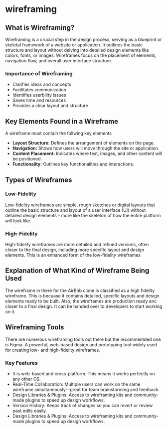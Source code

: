# wireframing
## What is Wireframing?
Wireframing is a crucial step in the design process, serving as a blueprint or skeletal framework of a website or application. It outlines the basic structure and layout without delving into detailed design elements like colors, fonts, or images. Wireframes focus on the placement of elements, navigation flow, and overall user interface structure.
### Importance of Wireframing
- Clarifies ideas and concepts
- Facilitates communication
- Identifies userbility issues
- Saves time and resources
- Provides a clear layout and structure

## Key Elements Found in a Wireframe
A wireframe must contain the follwing key elements
- **Layout Structure:** Defines the arrangement of elements on the page.
- **Navigation:** Shows how users will move through the site or application.
- **Content Placement:** Indicates where text, images, and other content will be positioned.
- **Functionality:** Outlines key functionalities and interactions.

## Types of Wireframes
### Low-Fidelity
Low-fidelity wireframes are simple, rough sketches or digital layouts that outline the basic structure and layout of a user interface (UI) without detailed design elements - more like the skeleton of how the entire platform will look like.
### High-Fidelity
High-fidelity wireframes are more detailed and refined versions, often closer to the final design, including more specific layout and design elements. This is an enhanced form of the low-fidelity wireframes

## Explanation of What Kind of Wireframe Being Used
The wireframe in there for the AirBnb clone is classified as a high fidelity wireframe. This is becuase it contains detailed, specific layouts and design elements ready to be built. Also, the wireframes are production ready anc closer to a final design. It can be handed over to developers to start working on it.

## Wireframing Tools
There are numerous wireframing tools out there but the recommentded one is Figma. A powerful, web-based design and prototyping tool widely used for creating low- and high-fidelity wireframes.
### Key Features 
- It is web-based and cross-platform. This means it works perfectly on any other OS.
- Real-Time Collaboration: Multiple users can work on the same wireframe simultaneously—great for team brainstorming and feedback.
- Design Libraries & Plugins: Access to wireframing kits and community-made plugins to speed up design workflows.
- Version History: Keeps track of changes so you can revert or review past edits easily.
- Design Libraries & Plugins: Access to wireframing kits and community-made plugins to speed up design workflows.

